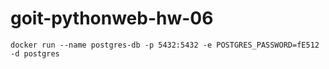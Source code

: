 # goit-pythonweb-hw-06

`docker run --name postgres-db -p 5432:5432 -e POSTGRES_PASSWORD=fE512 -d postgres`



